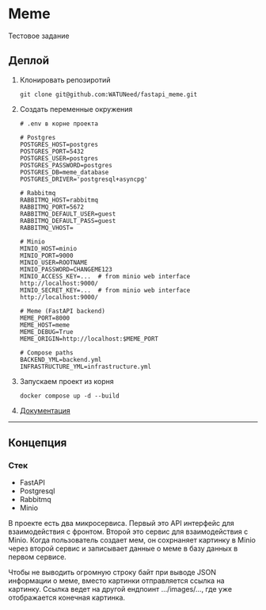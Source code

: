 # Meme
Тестовое задание

## Деплой

1. Клонировать репозиротий
   ```
   git clone git@github.com:WATUNeed/fastapi_meme.git
   ```
   
2. Создать переменные окружения
   ```
   # .env в корне проекта

   # Postgres
   POSTGRES_HOST=postgres
   POSTGRES_PORT=5432
   POSTGRES_USER=postgres
   POSTGRES_PASSWORD=postgres
   POSTGRES_DB=meme_database
   POSTGRES_DRIVER='postgresql+asyncpg'

   # Rabbitmq
   RABBITMQ_HOST=rabbitmq
   RABBITMQ_PORT=5672
   RABBITMQ_DEFAULT_USER=guest
   RABBITMQ_DEFAULT_PASS=guest
   RABBITMQ_VHOST=

   # Minio
   MINIO_HOST=minio
   MINIO_PORT=9000
   MINIO_USER=ROOTNAME
   MINIO_PASSWORD=CHANGEME123
   MINIO_ACCESS_KEY=...  # from minio web interface http://localhost:9000/
   MINIO_SECRET_KEY=...  # from minio web interface http://localhost:9000/

   # Meme (FastAPI backend)
   MEME_PORT=8000
   MEME_HOST=meme
   MEME_DEBUG=True
   MEME_ORIGIN=http://localhost:$MEME_PORT

   # Compose paths
   BACKEND_YML=backend.yml
   INFRASTRUCTURE_YML=infrastructure.yml
   ```
   
3. Запускаем проект из корня
   ```
   docker compose up -d --build
   ```
   
4. [Документация](http://localhost:8000/docs)
---
## Концепция

### Стек
- FastAPI
- Postgresql
- Rabbitmq
- Minio

В проекте есть два микросервиса. Первый это API интерфейс для взаимодействия с фронтом. Второй это сервис для взаимодействия с Minio. Когда пользователь создает мем, он сохрнаняет картинку в Minio через второй сервис и записывает данные о меме в базу данных в первом сервисе. 

Чтобы не выводить огромную строку байт при выводе JSON информации о меме, вместо картинки отправляется ссылка на картинку. Ссылка ведет на другой ендпоинт .../images/..., где уже отображается конечная картинка.
